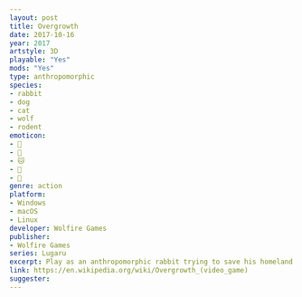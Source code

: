 ```yaml
---
layout: post
title: Overgrowth
date: 2017-10-16
year: 2017
artstyle: 3D
playable: "Yes"
mods: "Yes"
type: anthropomorphic
species: 
- rabbit
- dog
- cat
- wolf
- rodent
emoticon: 
- 🐰
- 🐶
- 🐱
- 🐺
- 🐀
genre: action
platform:
- Windows
- macOS
- Linux
developer: Wolfire Games
publisher:
- Wolfire Games
series: Lugaru
excerpt: Play as an anthropomorphic rabbit trying to save his homeland with high-flying platforming and hardcore hand-to-hand and melee combat. This is the sequel to Lugaru.
link: https://en.wikipedia.org/wiki/Overgrowth_(video_game)
suggester: 
---
```


